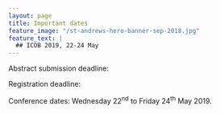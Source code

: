 ```yaml
---
layout: page
title: Important dates
feature_image: "/st-andrews-hero-banner-sep-2018.jpg"
feature_text: |
  ## ICOB 2019, 22-24 May
---
```


Abstract submission deadline:

Registration deadline: 

Conference dates: Wednesday 22<sup>nd</sup> to Friday 24<sup>th</sup> May 2019.
  
